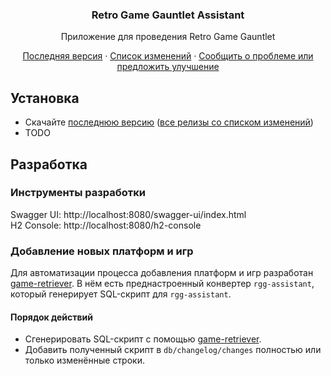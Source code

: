 <div align="center">
    <h3 align="center">Retro Game Gauntlet Assistant</h3>
    <p>
        Приложение для проведения Retro Game Gauntlet
    </p>
    <p>
        <a href="https://github.com/viktor-235/rgg-assistant/releases/latest">Последняя версия</a>
        <span> · </span>
        <a href="https://github.com/viktor-235/rgg-assistant/releases">Список изменений</a>
        <span> · </span>
        <a href="https://github.com/viktor-235/rgg-assistant/issues">Сообщить о проблеме или предложить улучшение</a>
    </p>
</div>

## Установка
- Скачайте [последнюю версию](https://github.com/viktor-235/rgg-assistant/releases/latest) ([все релизы со списком изменений](https://github.com/viktor-235/rgg-assistant/releases))
- TODO

## Разработка
### Инструменты разработки
Swagger UI: http://localhost:8080/swagger-ui/index.html  
H2 Console: http://localhost:8080/h2-console
### Добавление новых платформ и игр
Для автоматизации процесса добавления платформ и игр разработан [game-retriever](https://github.com/viktor-235/game-retriever). В нём есть преднастроенный конвертер `rgg-assistant`, который генерирует SQL-скрипт для `rgg-assistant`.
#### Порядок действий
- Сгенерировать SQL-скрипт с помощью [game-retriever](https://github.com/viktor-235/game-retriever).
- Добавить полученный скрипт в `db/changelog/changes` полностью или только изменённые строки.
